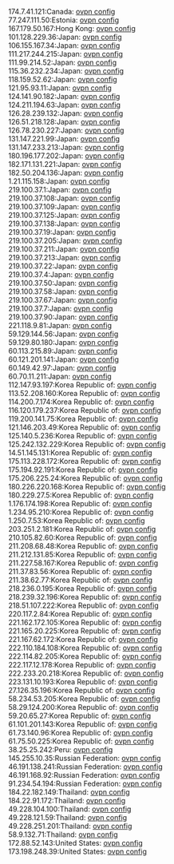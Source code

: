 174.7.41.121:Canada: [ovpn config](vpn/174_7_41_121.ovpn)  
77.247.111.50:Estonia: [ovpn config](vpn/77_247_111_50.ovpn)  
167.179.50.167:Hong Kong: [ovpn config](vpn/167_179_50_167.ovpn)  
101.128.229.36:Japan: [ovpn config](vpn/101_128_229_36.ovpn)  
106.155.167.34:Japan: [ovpn config](vpn/106_155_167_34.ovpn)  
111.217.244.215:Japan: [ovpn config](vpn/111_217_244_215.ovpn)  
111.99.214.52:Japan: [ovpn config](vpn/111_99_214_52.ovpn)  
115.36.232.234:Japan: [ovpn config](vpn/115_36_232_234.ovpn)  
118.159.52.62:Japan: [ovpn config](vpn/118_159_52_62.ovpn)  
121.95.93.11:Japan: [ovpn config](vpn/121_95_93_11.ovpn)  
124.141.90.182:Japan: [ovpn config](vpn/124_141_90_182.ovpn)  
124.211.194.63:Japan: [ovpn config](vpn/124_211_194_63.ovpn)  
126.28.239.132:Japan: [ovpn config](vpn/126_28_239_132.ovpn)  
126.51.218.128:Japan: [ovpn config](vpn/126_51_218_128.ovpn)  
126.78.230.227:Japan: [ovpn config](vpn/126_78_230_227.ovpn)  
131.147.221.99:Japan: [ovpn config](vpn/131_147_221_99.ovpn)  
131.147.233.213:Japan: [ovpn config](vpn/131_147_233_213.ovpn)  
180.196.177.202:Japan: [ovpn config](vpn/180_196_177_202.ovpn)  
182.171.131.221:Japan: [ovpn config](vpn/182_171_131_221.ovpn)  
182.50.204.136:Japan: [ovpn config](vpn/182_50_204_136.ovpn)  
1.21.115.158:Japan: [ovpn config](vpn/1_21_115_158.ovpn)  
219.100.37.1:Japan: [ovpn config](vpn/219_100_37_1.ovpn)  
219.100.37.108:Japan: [ovpn config](vpn/219_100_37_108.ovpn)  
219.100.37.109:Japan: [ovpn config](vpn/219_100_37_109.ovpn)  
219.100.37.125:Japan: [ovpn config](vpn/219_100_37_125.ovpn)  
219.100.37.138:Japan: [ovpn config](vpn/219_100_37_138.ovpn)  
219.100.37.19:Japan: [ovpn config](vpn/219_100_37_19.ovpn)  
219.100.37.205:Japan: [ovpn config](vpn/219_100_37_205.ovpn)  
219.100.37.211:Japan: [ovpn config](vpn/219_100_37_211.ovpn)  
219.100.37.213:Japan: [ovpn config](vpn/219_100_37_213.ovpn)  
219.100.37.22:Japan: [ovpn config](vpn/219_100_37_22.ovpn)  
219.100.37.4:Japan: [ovpn config](vpn/219_100_37_4.ovpn)  
219.100.37.50:Japan: [ovpn config](vpn/219_100_37_50.ovpn)  
219.100.37.58:Japan: [ovpn config](vpn/219_100_37_58.ovpn)  
219.100.37.67:Japan: [ovpn config](vpn/219_100_37_67.ovpn)  
219.100.37.7:Japan: [ovpn config](vpn/219_100_37_7.ovpn)  
219.100.37.90:Japan: [ovpn config](vpn/219_100_37_90.ovpn)  
221.118.9.81:Japan: [ovpn config](vpn/221_118_9_81.ovpn)  
59.129.144.56:Japan: [ovpn config](vpn/59_129_144_56.ovpn)  
59.129.80.180:Japan: [ovpn config](vpn/59_129_80_180.ovpn)  
60.113.215.89:Japan: [ovpn config](vpn/60_113_215_89.ovpn)  
60.121.201.141:Japan: [ovpn config](vpn/60_121_201_141.ovpn)  
60.149.42.97:Japan: [ovpn config](vpn/60_149_42_97.ovpn)  
60.70.11.211:Japan: [ovpn config](vpn/60_70_11_211.ovpn)  
112.147.93.197:Korea Republic of: [ovpn config](vpn/112_147_93_197.ovpn)  
113.52.208.160:Korea Republic of: [ovpn config](vpn/113_52_208_160.ovpn)  
114.200.7.174:Korea Republic of: [ovpn config](vpn/114_200_7_174.ovpn)  
116.120.179.237:Korea Republic of: [ovpn config](vpn/116_120_179_237.ovpn)  
119.200.141.75:Korea Republic of: [ovpn config](vpn/119_200_141_75.ovpn)  
121.146.203.49:Korea Republic of: [ovpn config](vpn/121_146_203_49.ovpn)  
125.140.5.236:Korea Republic of: [ovpn config](vpn/125_140_5_236.ovpn)  
125.242.132.229:Korea Republic of: [ovpn config](vpn/125_242_132_229.ovpn)  
14.51.145.131:Korea Republic of: [ovpn config](vpn/14_51_145_131.ovpn)  
175.113.228.172:Korea Republic of: [ovpn config](vpn/175_113_228_172.ovpn)  
175.194.92.191:Korea Republic of: [ovpn config](vpn/175_194_92_191.ovpn)  
175.206.225.24:Korea Republic of: [ovpn config](vpn/175_206_225_24.ovpn)  
180.226.220.168:Korea Republic of: [ovpn config](vpn/180_226_220_168.ovpn)  
180.229.27.5:Korea Republic of: [ovpn config](vpn/180_229_27_5.ovpn)  
1.176.174.198:Korea Republic of: [ovpn config](vpn/1_176_174_198.ovpn)  
1.234.95.210:Korea Republic of: [ovpn config](vpn/1_234_95_210.ovpn)  
1.250.7.53:Korea Republic of: [ovpn config](vpn/1_250_7_53.ovpn)  
203.251.2.181:Korea Republic of: [ovpn config](vpn/203_251_2_181.ovpn)  
210.105.82.60:Korea Republic of: [ovpn config](vpn/210_105_82_60.ovpn)  
211.208.68.48:Korea Republic of: [ovpn config](vpn/211_208_68_48.ovpn)  
211.212.131.85:Korea Republic of: [ovpn config](vpn/211_212_131_85.ovpn)  
211.227.58.167:Korea Republic of: [ovpn config](vpn/211_227_58_167.ovpn)  
211.37.83.56:Korea Republic of: [ovpn config](vpn/211_37_83_56.ovpn)  
211.38.62.77:Korea Republic of: [ovpn config](vpn/211_38_62_77.ovpn)  
218.236.0.195:Korea Republic of: [ovpn config](vpn/218_236_0_195.ovpn)  
218.239.32.196:Korea Republic of: [ovpn config](vpn/218_239_32_196.ovpn)  
218.51.107.222:Korea Republic of: [ovpn config](vpn/218_51_107_222.ovpn)  
220.117.2.84:Korea Republic of: [ovpn config](vpn/220_117_2_84.ovpn)  
221.162.172.105:Korea Republic of: [ovpn config](vpn/221_162_172_105.ovpn)  
221.165.20.225:Korea Republic of: [ovpn config](vpn/221_165_20_225.ovpn)  
221.167.62.172:Korea Republic of: [ovpn config](vpn/221_167_62_172.ovpn)  
222.110.184.108:Korea Republic of: [ovpn config](vpn/222_110_184_108.ovpn)  
222.114.82.205:Korea Republic of: [ovpn config](vpn/222_114_82_205.ovpn)  
222.117.12.178:Korea Republic of: [ovpn config](vpn/222_117_12_178.ovpn)  
222.233.20.218:Korea Republic of: [ovpn config](vpn/222_233_20_218.ovpn)  
223.131.10.193:Korea Republic of: [ovpn config](vpn/223_131_10_193.ovpn)  
27.126.35.196:Korea Republic of: [ovpn config](vpn/27_126_35_196.ovpn)  
58.234.53.205:Korea Republic of: [ovpn config](vpn/58_234_53_205.ovpn)  
58.29.124.200:Korea Republic of: [ovpn config](vpn/58_29_124_200.ovpn)  
59.20.65.27:Korea Republic of: [ovpn config](vpn/59_20_65_27.ovpn)  
61.101.201.143:Korea Republic of: [ovpn config](vpn/61_101_201_143.ovpn)  
61.73.140.96:Korea Republic of: [ovpn config](vpn/61_73_140_96.ovpn)  
61.75.50.225:Korea Republic of: [ovpn config](vpn/61_75_50_225.ovpn)  
38.25.25.242:Peru: [ovpn config](vpn/38_25_25_242.ovpn)  
145.255.10.35:Russian Federation: [ovpn config](vpn/145_255_10_35.ovpn)  
46.191.138.241:Russian Federation: [ovpn config](vpn/46_191_138_241.ovpn)  
46.191.168.92:Russian Federation: [ovpn config](vpn/46_191_168_92.ovpn)  
91.234.54.194:Russian Federation: [ovpn config](vpn/91_234_54_194.ovpn)  
184.22.182.149:Thailand: [ovpn config](vpn/184_22_182_149.ovpn)  
184.22.91.172:Thailand: [ovpn config](vpn/184_22_91_172.ovpn)  
49.228.104.100:Thailand: [ovpn config](vpn/49_228_104_100.ovpn)  
49.228.121.59:Thailand: [ovpn config](vpn/49_228_121_59.ovpn)  
49.228.251.201:Thailand: [ovpn config](vpn/49_228_251_201.ovpn)  
58.9.132.71:Thailand: [ovpn config](vpn/58_9_132_71.ovpn)  
172.88.52.143:United States: [ovpn config](vpn/172_88_52_143.ovpn)  
173.198.248.39:United States: [ovpn config](vpn/173_198_248_39.ovpn)  
